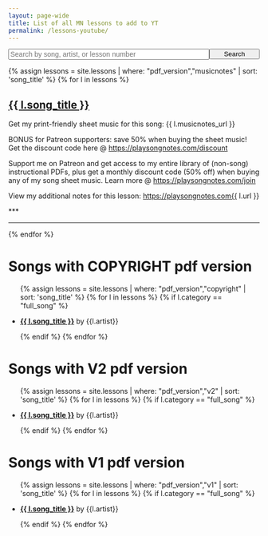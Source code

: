 ```yaml
---
layout: page-wide
title: List of all MN lessons to add to YT
permalink: /lessons-youtube/
---
```


<div style="text-align: center;">
  <form action="/search/" method="get" style="width: 100%; max-width: 720px; position: relative; text-align: left; margin: 0 auto;">
    <div style="position: relative; display: table; width: 100%;">
      <input style="font-size: 14px;  float: left; width: 80%;" type="text" id="search-box" name="query" placeholder="Search by song, artist, or lesson number">
      <input type="submit" value="Search" id="search-button" style="float: left; width: 20%; max-width: 120px;">
    </div>
  </form>
</div>

  {% assign lessons = site.lessons | where: "pdf_version","musicnotes" | sort: 'song_title' %}
  {% for l in lessons %}

<h2><a target="_blank" href="https://studio.youtube.com/video/{{l.yt_video_id}}/edit">{{ l.song_title }}</a></h2>
Get my print-friendly sheet music for this song: {{ l.musicnotes_url }}

BONUS for Patreon supporters: save 50% when buying the sheet music! Get the discount code here @ https://playsongnotes.com/discount

Support me on Patreon and get access to my entire library of (non-song) instructional PDFs, plus get a monthly discount code (50% off) when buying any of my song sheet music. Learn more @ https://playsongnotes.com/join

View my additional notes for this lesson: https://playsongnotes.com{{ l.url }}

\***

<hr />

  {% endfor %}



<h1>Songs with COPYRIGHT pdf version</h1>

<ul>
  {% assign lessons = site.lessons | where: "pdf_version","copyright" | sort: 'song_title' %}
  {% for l in lessons %}
    {% if l.category == "full_song" %}
      <li>
        <p><a href="https://playsongnotes.com/{{ l.url }}"><strong>{{ l.song_title }}</strong></a> by {{l.artist}}</p>
      </li>
    {% endif %}
  {% endfor %}
</ul>

<h1>Songs with V2 pdf version</h1>

<ul>
  {% assign lessons = site.lessons | where: "pdf_version","v2" | sort: 'song_title' %}
  {% for l in lessons %}
    {% if l.category == "full_song" %}
      <li>
        <p><a href="https://playsongnotes.com/{{ l.url }}"><strong>{{ l.song_title }}</strong></a> by {{l.artist}}</p>
      </li>
    {% endif %}
  {% endfor %}
</ul>

<h1>Songs with V1 pdf version</h1>

<ul>
  {% assign lessons = site.lessons | where: "pdf_version","v1" | sort: 'song_title' %}
  {% for l in lessons %}
    {% if l.category == "full_song" %}
      <li>
        <p><a href="https://playsongnotes.com/{{ l.url }}"><strong>{{ l.song_title }}</strong></a> by {{l.artist}}</p>
      </li>
    {% endif %}
  {% endfor %}
</ul>
